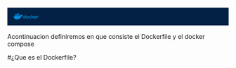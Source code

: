 
![docker.png](../Images/docker.png)


Acontinuacion definiremos en que consiste el Dockerfile y el docker compose

#¿Que es el Dockerfile?
